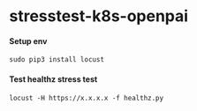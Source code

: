 # stresstest-k8s-openpai

#### Setup env

```
sudo pip3 install locust
```

#### Test healthz stress test

```
locust -H https://x.x.x.x -f healthz.py
```